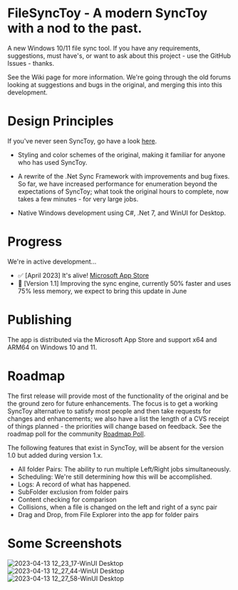 # FileSyncToy - A modern SyncToy with a nod to the past.

A new Windows 10/11 file sync tool. If you have any requirements, suggestions, must have's, or want to ask about this project - use the GitHub Issues - thanks.

See the Wiki page for more information. We're going through the old forums looking at suggestions and bugs in the original, and merging this into this development.

# Design Principles

If you've never seen SyncToy, go have a look [here](https://en.wikipedia.org/wiki/SyncToy).

* Styling and color schemes of the original, making it familiar for anyone who has used SyncToy.
  
* A rewrite of the .Net Sync Framework with improvements and bug fixes. So far, we have increased performance for enumeration beyond the expectations of SyncToy; what took the original hours to complete, now takes a few minutes - for very large jobs.
  
* Native Windows development using C#, .Net 7, and WinUI for Desktop.

# Progress

We're in active development...
* :white_check_mark: [April 2023] It's alive! [Microsoft App Store](https://www.microsoft.com/store/apps/9NC0TXT5ZM7R)
* :small_orange_diamond: [Version 1.1] Improving the sync engine, currently 50% faster and uses 75% less memory, we expect to bring this update in June

# Publishing

The app is distributed via the Microsoft App Store and support x64 and ARM64 on Windows 10 and 11.

# Roadmap

The first release will provide most of the functionality of the original and be the ground zero for future enhancements. The focus is to get a working SyncToy alternative to satisfy most people and then take requests for changes and enhancements; we also have a list the length of a CVS receipt of things planned - the priorities will change based on feedback. See the roadmap poll for the community [Roadmap Poll](https://github.com/HEIC-to-JPEG-Dev/FileSyncToy/discussions/7).

The following features that exist in SyncToy, will  be absent for the version 1.0 but added during version 1.x.
* All folder Pairs: The ability to run multiple Left/Right jobs simultaneously.
* Scheduling: We're still determining how this will be accomplished.
* Logs: A record of what has happened.
* SubFolder exclusion from folder pairs
* Content checking for comparison
* Collisions, when a file is changed on the left and right of a sync pair
* Drag and Drop, from File Explorer into the app for folder pairs

# Some Screenshots

![2023-04-13 12_23_17-WinUI Desktop](https://user-images.githubusercontent.com/32410442/231760867-3c9fddd8-7bf8-4ded-b84d-d9d884e4b716.png)
![2023-04-13 12_27_44-WinUI Desktop](https://user-images.githubusercontent.com/32410442/231760882-5c92c5c0-d838-4eb6-874b-f50d339f1194.png)
![2023-04-13 12_27_58-WinUI Desktop](https://user-images.githubusercontent.com/32410442/231760899-2a09ce15-8a3f-419a-a3ab-e956cc2e8ad9.png)


